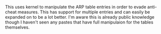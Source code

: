 This uses kernel to manipulate the ARP table entries in order to evade anti-cheat measures. This has support for multiple entries and can easily be expanded on to be a lot better. I'm aware this is already public knowledge though I haven't seen any pastes that have full manipulaion for the tables themselves.
